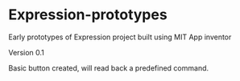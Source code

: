 Expression-prototypes
=====================

Early prototypes of Expression project built using MIT App inventor


Version 0.1

Basic button created, will read back a predefined command.
